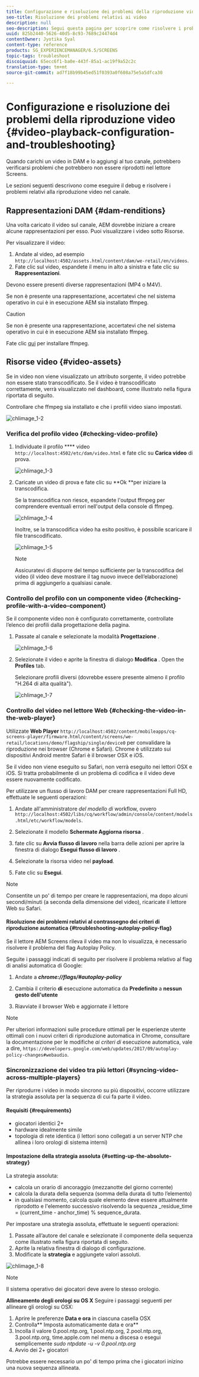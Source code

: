 ```yaml
---
title: Configurazione e risoluzione dei problemi della riproduzione video
seo-title: Risoluzione dei problemi relativi ai video
description: null
seo-description: Segui questa pagina per scoprire come risolvere i problemi dei video. Quando carichi un video in DAM e lo aggiungi al tuo canale, potrebbero verificarsi problemi che potrebbero impedire la riproduzione del video nel lettore Screens e in questa sezione viene descritto come eseguire il debug e risolvere i problemi della riproduzione video nel tuo canale.
uuid: 825b2440-5626-40d5-8c93-7689c24474d4
contentOwner: Jyotika Syal
content-type: reference
products: SG_EXPERIENCEMANAGER/6.5/SCREENS
topic-tags: troubleshoot
discoiquuid: 65ecc6f1-ba0e-443f-85a1-ac19f9a52c2c
translation-type: tm+mt
source-git-commit: ad7f18b99b45ed51f0393a0f608a75e5a5dfca30

---
```



# Configurazione e risoluzione dei problemi della riproduzione video {#video-playback-configuration-and-troubleshooting}

Quando carichi un video in DAM e lo aggiungi al tuo canale, potrebbero verificarsi problemi che potrebbero non essere riprodotti nel lettore Screens.

Le sezioni seguenti descrivono come eseguire il debug e risolvere i problemi relativi alla riproduzione video nel canale.

## Rappresentazioni DAM {#dam-renditions}

Una volta caricato il video sul canale, AEM dovrebbe iniziare a creare alcune rappresentazioni per esso. Puoi visualizzare i video sotto Risorse.

Per visualizzare il video:

1. Andate al video, ad esempio `http://localhost:4502/assets.html/content/dam/we-retail/en/videos`.
1. Fate clic sul video, espandete il menu in alto a sinistra e fate clic su **Rappresentazioni**.

Devono essere presenti diverse rappresentazioni (MP4 o M4V).

Se non è presente una rappresentazione, accertatevi che nel sistema operativo in cui è in esecuzione AEM sia installato ffmpeg.

>[!CAUTION]
>
>Se non è presente una rappresentazione, accertatevi che nel sistema operativo in cui è in esecuzione AEM sia installato ffmpeg.
>
>Fate clic [qui](https://evermeet.cx/ffmpeg/) per installare ffmpeg.

## Risorse video {#video-assets}

Se in video non viene visualizzato un attributo sorgente, il video potrebbe non essere stato transcodificato. Se il video è transcodificato correttamente, verrà visualizzato nel dashboard, come illustrato nella figura riportata di seguito.

Controllare che ffmpeg sia installato e che i profili video siano impostati.

![chlimage_1-2](assets/chlimage_1-2.png)

### Verifica del profilo video {#checking-video-profile}

1. Individuate il profilo **** video `http://localhost:4502/etc/dam/video.html` e fate clic su **Carica video** di prova.

   ![chlimage_1-3](assets/chlimage_1-3.png)

1. Caricate un video di prova e fate clic su **Ok **per iniziare la transcodifica.

   Se la transcodifica non riesce, espandete l'output ffmpeg per comprendere eventuali errori nell'output della console di ffmpeg.

   ![chlimage_1-4](assets/chlimage_1-4.png)

   Inoltre, se la transcodifica video ha esito positivo, è possibile scaricare il file transcodificato.

   ![chlimage_1-5](assets/chlimage_1-5.png)

   >[!NOTE]
   >
   >Assicuratevi di disporre del tempo sufficiente per la transcodifica del video (il video deve mostrare il tag nuovo invece dell’elaborazione) prima di aggiungerlo a qualsiasi canale.

### Controllo del profilo con un componente video {#checking-profile-with-a-video-component}

Se il componente video non è configurato correttamente, controllate l’elenco dei profili dalla progettazione della pagina.

1. Passate al canale e selezionate la modalità **Progettazione** .

   ![chlimage_1-6](assets/chlimage_1-6.png)

1. Selezionate il video e aprite la finestra di dialogo **Modifica** . Open the **Profiles** tab.

   Selezionare profili diversi (dovrebbe essere presente almeno il profilo "H.264 di alta qualità").

   ![chlimage_1-7](assets/chlimage_1-7.png)

### Controllo del video nel lettore Web {#checking-the-video-in-the-web-player}

Utilizzate **Web Player** `http://localhost:4502/content/mobileapps/cq-screens-player/firmware.html/content/screens/we-retail/locations/demo/flagship/single/device0` per convalidare la riproduzione nei browser (Chrome e Safari). Chrome è utilizzato sui dispositivi Android mentre Safari è il browser OSX e iOS.

Se il video non viene eseguito su Safari, non verrà eseguito nei lettori OSX e iOS. Si tratta probabilmente di un problema di codifica e il video deve essere nuovamente codificato.

Per utilizzare un flusso di lavoro DAM per creare rappresentazioni Full HD, effettuate le seguenti operazioni:

1. Andate all'amministratore *del modello di* workflow, ovvero `http://localhost:4502/libs/cq/workflow/admin/console/content/models.html/etc/workflow/models`.
1. Selezionate il modello **Schermate Aggiorna risorsa** .
1. fate clic su **Avvia flusso di lavoro** nella barra delle azioni per aprire la finestra di dialogo **Esegui flusso di lavoro** .

1. Selezionate la risorsa video nel **payload**.
1. Fate clic su **Esegui**.

>[!NOTE]
>
>Consentite un po' di tempo per creare le rappresentazioni, ma dopo alcuni secondi/minuti (a seconda della dimensione del video), ricaricate il lettore Web su Safari.

#### Risoluzione dei problemi relativi al contrassegno dei criteri di riproduzione automatica {#troubleshooting-autoplay-policy-flag}

Se il lettore AEM Screens rileva il video ma non lo visualizza, è necessario risolvere il problema del flag Autoplay Policy.

Seguite i passaggi indicati di seguito per risolvere il problema relativo al flag di analisi automatica di Google:

1. Andate a ***chrome://flags/#autoplay-policy***
1. Cambia il criterio **di** esecuzione automatica da **Predefinito** a **nessun gesto dell'utente**

1. Riavviate il browser Web e aggiornate il lettore

>[!NOTE]
>
>Per ulteriori informazioni sulle procedure ottimali per le esperienze utente ottimali con i nuovi criteri di riproduzione automatica in Chrome, consultare la documentazione per le modifiche *ai criteri di* esecuzione automatica, vale a dire, `https://developers.google.com/web/updates/2017/09/autoplay-policy-changes#webaudio`.

### Sincronizzazione dei video tra più lettori {#syncing-video-across-multiple-players}

Per riprodurre i video in modo sincrono su più dispositivi, occorre utilizzare la strategia assoluta per la sequenza di cui fa parte il video.

#### Requisiti {#requirements}

* giocatori identici 2+
* hardware idealmente simile
* topologia di rete identica (i lettori sono collegati a un server NTP che allinea i loro orologi di sistema interni)

#### Impostazione della strategia assoluta {#setting-up-the-absolute-strategy}

La strategia assoluta:

* calcola un orario di ancoraggio (mezzanotte del giorno corrente)
* calcola la durata della sequenza (somma della durata di tutto l’elemento)
* in qualsiasi momento, calcola quale elemento deve essere attualmente riprodotto e l'elemento successivo risolvendo la sequenza _residue_time = (current_time - anchor_time) % sequence_durata.

Per impostare una strategia assoluta, effettuate le seguenti operazioni:

1. Passate all’autore del canale e selezionate il componente della sequenza come illustrato nella figura riportata di seguito.
1. Aprite la relativa finestra di dialogo di configurazione.
1. Modificate la **strategia** e aggiungete valori assoluti.

![chlimage_1-8](assets/chlimage_1-8.png)

>[!NOTE]
>
>Il sistema operativo dei giocatori deve avere lo stesso orologio.

**Allineamento degli orologi su OS X** Seguire i passaggi seguenti per allineare gli orologi su OSX:

1. Aprire le preferenze **Data e ora** in ciascuna casella OSX
1. Controlla** Imposta automaticamente data e ora**
1. Incolla il valore 0.pool.ntp.org, 1.pool.ntp.org, 2.pool.ntp.org, 3.pool.ntp.org, time.apple.com nel menu a discesa o esegui semplicemente *sudo ntpdate -u -v 0.pool.ntp.org*
1. Avvio dei 2+ giocatori

Potrebbe essere necessario un po' di tempo prima che i giocatori inizino una nuova sequenza allineata.

